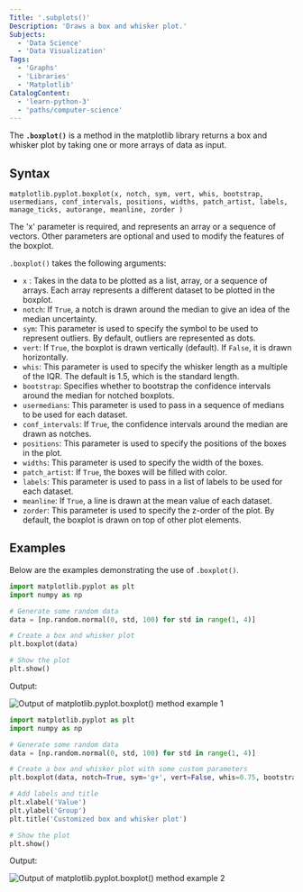 ```yaml
---
Title: '.subplots()'
Description: 'Draws a box and whisker plot.'
Subjects:
  - 'Data Science'
  - 'Data Visualization'
Tags:
  - 'Graphs'
  - 'Libraries'
  - 'Matplotlib'
CatalogContent:
  - 'learn-python-3'
  - 'paths/computer-science'
---
```


The **`.boxplot()`** is a method in the matplotlib library returns a box and whisker plot by taking one or more arrays of data as input.

## Syntax

```pseudo
matplotlib.pyplot.boxplot(x, notch, sym, vert, whis, bootstrap, usermedians, conf_intervals, positions, widths, patch_artist, labels, manage_ticks, autorange, meanline, zorder )
```

The 'x' parameter is required, and represents an array or a sequence of vectors. Other parameters are optional and used to modify the features of the boxplot.

`.boxplot()` takes the following arguments:

- `x` : Takes in the data to be plotted as a list, array, or a sequence of arrays. Each array represents a different dataset to be plotted in the boxplot.
- `notch`:  If `True`, a notch is drawn around the median to give an idea of the median uncertainty.
- `sym`: This parameter is used to specify the symbol to be used to represent outliers. By default, outliers are represented as dots.
- `vert`: If `True`, the boxplot is drawn vertically (default). If `False`, it is drawn horizontally.
- `whis`: This parameter is used to specify the whisker length as a multiple of the IQR. The default is 1.5, which is the standard length.
- `bootstrap`: Specifies whether to bootstrap the confidence intervals around the median for notched boxplots.
- `usermedians`: This parameter is used to pass in a sequence of medians to be used for each dataset.
- `conf_intervals`: If `True`, the confidence intervals around the median are drawn as notches.
- `positions`: This parameter is used to specify the positions of the boxes in the plot.
- `widths`: This parameter is used to specify the width of the boxes.
- `patch_artist`: If `True`, the boxes will be filled with color.
- `labels`: This parameter is used to pass in a list of labels to be used for each dataset.
- `meanline`: If `True`, a line is drawn at the mean value of each dataset.
- `zorder`: This parameter is used to specify the z-order of the plot. By default, the boxplot is drawn on top of other plot elements.

## Examples

Below are the examples demonstrating the use of `.boxplot()`.

```py
import matplotlib.pyplot as plt
import numpy as np

# Generate some random data
data = [np.random.normal(0, std, 100) for std in range(1, 4)]

# Create a box and whisker plot
plt.boxplot(data)

# Show the plot
plt.show()
```

Output:

![Output of matplotlib.pyplot.boxplot() method example 1](https://raw.githubusercontent.com/astro-satyam75/docs/my_feature/media/matplotlib-boxplot-example1-output.png)

```py
import matplotlib.pyplot as plt
import numpy as np

# Generate some random data
data = [np.random.normal(0, std, 100) for std in range(1, 4)]

# Create a box and whisker plot with some custom parameters
plt.boxplot(data, notch=True, sym='g+', vert=False, whis=0.75, bootstrap=10000, usermedians=[np.mean(d) for d in data], conf_intervals=None, patch_artist=True)

# Add labels and title
plt.xlabel('Value')
plt.ylabel('Group')
plt.title('Customized box and whisker plot')

# Show the plot
plt.show()
```

Output:

![Output of matplotlib.pyplot.boxplot() method example 2](https://raw.githubusercontent.com/astro-satyam75/docs/my_feature/media/matplotlib-boxplot-example2-output.png)
